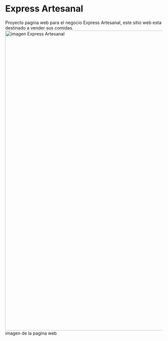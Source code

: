 # Express Artesanal
Proyecto pagina web para el negocio Express Artesanal, este sitio web esta destinado a vender sus comidas.
<img width="960" alt="imagen Express Artesanal" src="https://user-images.githubusercontent.com/82121955/178365887-0c0608e8-65df-423f-ab05-fcaa83be725e.png">
imagen de la pagina web
